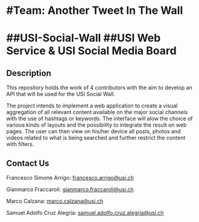 #Team: Another Tweet In The Wall
=========

##USI-Social-Wall
##USI Web Service &amp; USI Social Media Board
=========

Description
-

This repository holds the work of 4 contributors with the aim to develop an API that will be used for the USI Social Wall.

The project intends to implement a web application to create a visual aggregation of all relevant content available on the major social channels with the use of hashtags or keywords. 
The interface will alow the choice of various kinds of layouts and the possibility to integrate the result on web pages. The user can then view on his/her device all posts, photos and videos related to what is being searched and further restrict the content with filters.

Contact Us
-
Francesco Simone Arrigo: francesco.arrigo@usi.ch

Gianmarco Fraccaroli: gianmarco.fraccaroli@usi.ch

Marco Calzana: marco.calzana@usi.ch

Samuel Adolfo Cruz Alegría: samuel.adolfo.cruz.alegria@usi.ch


